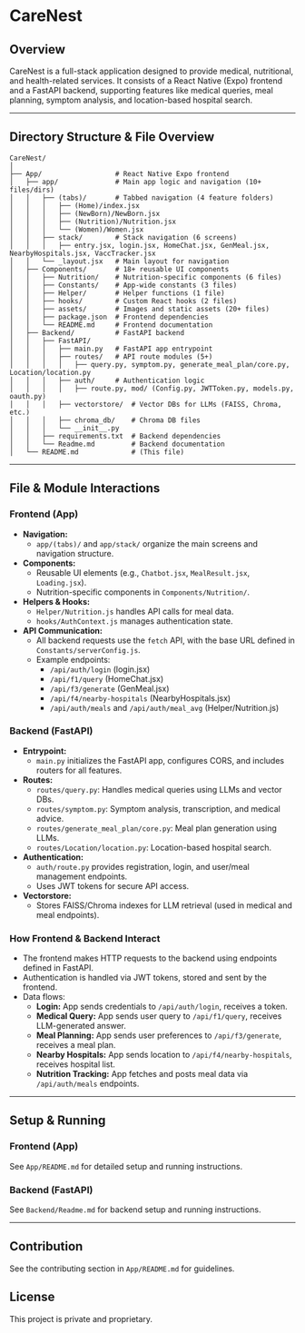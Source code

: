 # CareNest

## Overview
CareNest is a full-stack application designed to provide medical, nutritional, and health-related services. It consists of a React Native (Expo) frontend and a FastAPI backend, supporting features like medical queries, meal planning, symptom analysis, and location-based hospital search.

---

## Directory Structure & File Overview

```
CareNest/
│
├── App/                  # React Native Expo frontend
│   ├── app/              # Main app logic and navigation (10+ files/dirs)
│   │   ├── (tabs)/       # Tabbed navigation (4 feature folders)
│   │   │   ├── (Home)/index.jsx
│   │   │   ├── (NewBorn)/NewBorn.jsx
│   │   │   ├── (Nutrition)/Nutrition.jsx
│   │   │   └── (Women)/Women.jsx
│   │   ├── stack/        # Stack navigation (6 screens)
│   │   │   ├── entry.jsx, login.jsx, HomeChat.jsx, GenMeal.jsx, NearbyHospitals.jsx, VaccTracker.jsx
│   │   └── _layout.jsx   # Main layout for navigation
│   ├── Components/       # 18+ reusable UI components
│   │   ├── Nutrition/    # Nutrition-specific components (6 files)
│   │   ├── Constants/    # App-wide constants (3 files)
│   │   ├── Helper/       # Helper functions (1 file)
│   │   ├── hooks/        # Custom React hooks (2 files)
│   │   ├── assets/       # Images and static assets (20+ files)
│   │   ├── package.json  # Frontend dependencies
│   │   └── README.md     # Frontend documentation
│   ├── Backend/          # FastAPI backend
│   │   ├── FastAPI/
│   │   │   ├── main.py   # FastAPI app entrypoint
│   │   │   ├── routes/   # API route modules (5+)
│   │   │   │   ├── query.py, symptom.py, generate_meal_plan/core.py, Location/location.py
│   │   │   ├── auth/     # Authentication logic
│   │   │   │   ├── route.py, mod/ (Config.py, JWTToken.py, models.py, oauth.py)
│   │   │   ├── vectorstore/  # Vector DBs for LLMs (FAISS, Chroma, etc.)
│   │   │   ├── chroma_db/    # Chroma DB files
│   │   │   └── __init__.py
│   │   ├── requirements.txt  # Backend dependencies
│   │   └── Readme.md         # Backend documentation
│   └── README.md             # (This file)
```

---

## File & Module Interactions

### Frontend (App)
- **Navigation:**
  - `app/(tabs)/` and `app/stack/` organize the main screens and navigation structure.
- **Components:**
  - Reusable UI elements (e.g., `Chatbot.jsx`, `MealResult.jsx`, `Loading.jsx`).
  - Nutrition-specific components in `Components/Nutrition/`.
- **Helpers & Hooks:**
  - `Helper/Nutrition.js` handles API calls for meal data.
  - `hooks/AuthContext.js` manages authentication state.
- **API Communication:**
  - All backend requests use the `fetch` API, with the base URL defined in `Constants/serverConfig.js`.
  - Example endpoints:
    - `/api/auth/login` (login.jsx)
    - `/api/f1/query` (HomeChat.jsx)
    - `/api/f3/generate` (GenMeal.jsx)
    - `/api/f4/nearby-hospitals` (NearbyHospitals.jsx)
    - `/api/auth/meals` and `/api/auth/meal_avg` (Helper/Nutrition.js)

### Backend (FastAPI)
- **Entrypoint:**
  - `main.py` initializes the FastAPI app, configures CORS, and includes routers for all features.
- **Routes:**
  - `routes/query.py`: Handles medical queries using LLMs and vector DBs.
  - `routes/symptom.py`: Symptom analysis, transcription, and medical advice.
  - `routes/generate_meal_plan/core.py`: Meal plan generation using LLMs.
  - `routes/Location/location.py`: Location-based hospital search.
- **Authentication:**
  - `auth/route.py` provides registration, login, and user/meal management endpoints.
  - Uses JWT tokens for secure API access.
- **Vectorstore:**
  - Stores FAISS/Chroma indexes for LLM retrieval (used in medical and meal endpoints).

### How Frontend & Backend Interact
- The frontend makes HTTP requests to the backend using endpoints defined in FastAPI.
- Authentication is handled via JWT tokens, stored and sent by the frontend.
- Data flows:
  - **Login:** App sends credentials to `/api/auth/login`, receives a token.
  - **Medical Query:** App sends user query to `/api/f1/query`, receives LLM-generated answer.
  - **Meal Planning:** App sends user preferences to `/api/f3/generate`, receives a meal plan.
  - **Nearby Hospitals:** App sends location to `/api/f4/nearby-hospitals`, receives hospital list.
  - **Nutrition Tracking:** App fetches and posts meal data via `/api/auth/meals` endpoints.

---

## Setup & Running

### Frontend (App)
See `App/README.md` for detailed setup and running instructions.

### Backend (FastAPI)
See `Backend/Readme.md` for backend setup and running instructions.

---

## Contribution
See the contributing section in `App/README.md` for guidelines.

## License
This project is private and proprietary.
